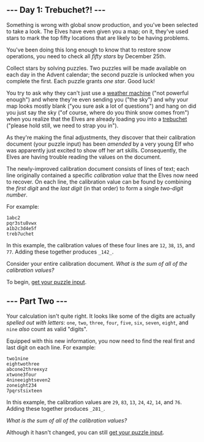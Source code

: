 ## --- Day 1: Trebuchet?! ---

Something is wrong with global snow production, and you've been selected to take a look. The Elves have even given you a map; on it, they've used stars to mark the top fifty locations that are likely to be having problems.

You've been doing this long enough to know that to restore snow operations, you need to check all  _fifty stars_  by December 25th.

Collect stars by solving puzzles. Two puzzles will be made available on each day in the Advent calendar; the second puzzle is unlocked when you complete the first. Each puzzle grants  _one star_. Good luck!

You try to ask why they can't just use a  [weather machine](https://adventofcode.com/2015/day/1)  ("not powerful enough") and where they're even sending you ("the sky") and why your map looks mostly blank ("you sure ask a lot of questions")  and  hang on did you just say the sky ("of course, where do you think snow comes from") when you realize that the Elves are already loading you into a  [trebuchet](https://en.wikipedia.org/wiki/Trebuchet)  ("please hold still, we need to strap you in").

As they're making the final adjustments, they discover that their calibration document (your puzzle input) has been  _amended_  by a very young Elf who was apparently just excited to show off her art skills. Consequently, the Elves are having trouble reading the values on the document.

The newly-improved calibration document consists of lines of text; each line originally contained a specific  _calibration value_  that the Elves now need to recover. On each line, the calibration value can be found by combining the  _first digit_  and the  _last digit_  (in that order) to form a single  _two-digit number_.

For example:

```
1abc2
pqr3stu8vwx
a1b2c3d4e5f
treb7uchet
```

In this example, the calibration values of these four lines are  `12`,  `38`,  `15`, and  `77`. Adding these together produces  `_142_`.

Consider your entire calibration document.  _What is the sum of all of the calibration values?_

To begin, [get your puzzle input](https://adventofcode.com/2023/day/1/input).

## --- Part Two ---

Your calculation isn't quite right. It looks like some of the digits are actually  _spelled out with letters_:  `one`,  `two`,  `three`,  `four`,  `five`,  `six`,  `seven`,  `eight`, and  `nine`  _also_  count as valid "digits".

Equipped with this new information, you now need to find the real first and last digit on each line. For example:

```
two1nine
eightwothree
abcone2threexyz
xtwone3four
4nineeightseven2
zoneight234
7pqrstsixteen
```

In this example, the calibration values are  `29`,  `83`,  `13`,  `24`,  `42`,  `14`, and  `76`. Adding these together produces  `_281_`.

_What is the sum of all of the calibration values?_

Although it hasn't changed, you can still [get your puzzle input](https://adventofcode.com/2023/day/1/input).